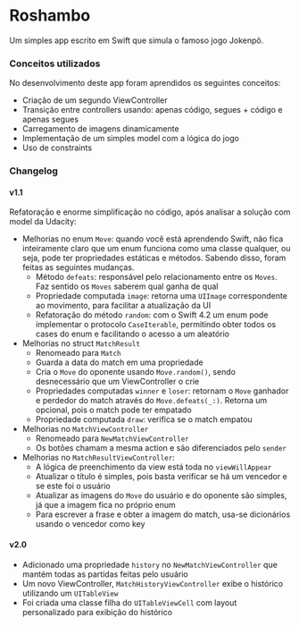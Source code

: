 # Roshambo

Um simples app escrito em Swift que simula o famoso jogo Jokenpô.

### Conceitos utilizados

No desenvolvimento deste app foram aprendidos os seguintes conceitos:

* Criação de um segundo ViewController
* Transição entre controllers usando: apenas código, segues + código e apenas segues
* Carregamento de imagens dinamicamente
* Implementação de um simples model com a lógica do jogo
* Uso de constraints

### Changelog

#### v1.1

Refatoração e enorme simplificação no código, após analisar a solução com model da Udacity:

* Melhorias no enum `Move`: quando você está aprendendo Swift, não fica inteiramente claro que um enum funciona como uma classe qualquer, ou seja, pode ter propriedades estáticas e métodos. Sabendo disso, foram feitas as seguintes mudanças.
    * Método `defeats`: responsável pelo relacionamento entre os `Moves`. Faz sentido os `Moves` saberem qual ganha de qual
    * Propriedade computada `image`: retorna uma `UIImage` correspondente ao movimento, para facilitar a atualização da UI
    * Refatoração do método `random`: com o Swift 4.2 um enum pode implementar o protocolo `CaseIterable`, permitindo obter todos os cases do enum e facilitando o acesso a um aleatório
* Melhorias no struct `MatchResult`
    * Renomeado para `Match`
    * Guarda a data do match em uma propriedade
    * Cria o `Move` do oponente usando `Move.random()`, sendo desnecessário que um ViewController o crie
    * Propriedades computadas `winner` e `loser`: retornam o `Move` ganhador e perdedor do match através do `Move.defeats(_:)`. Retorna um opcional, pois o match pode ter empatado
    * Propriedade computada `draw`: verifica se o match empatou
* Melhorias no `MatchViewController`
	* Renomeado para `NewMatchViewController`
    * Os botões chamam a mesma action e são diferenciados pelo `sender`
* Melhorias no `MatchResultViewController`:
    * A lógica de preenchimento da view está toda no `viewWillAppear`
    * Atualizar o título é simples, pois basta verificar se há um vencedor e se este foi o usuário
    * Atualizar as imagens do `Move` do usuário e do oponente são simples, já que a imagem fica no próprio enum
    * Para escrever a frase e obter a imagem do match, usa-se dicionários usando o vencedor como key

#### v2.0

* Adicionado uma propriedade `history` no `NewMatchViewController` que mantém todas as partidas feitas pelo usuário
* Um novo ViewController, `MatchHistoryViewController` exibe o histórico utilizando um `UITableView`
* Foi criada uma classe filha do `UITableViewCell` com layout personalizado para exibição do histórico
